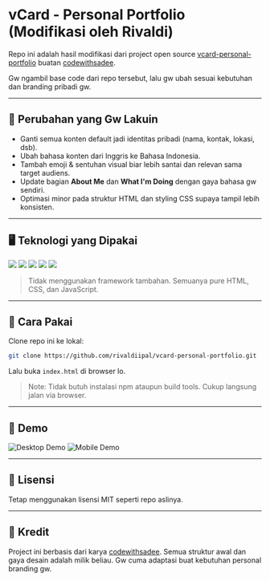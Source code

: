 # vCard - Personal Portfolio (Modifikasi oleh Rivaldi)

Repo ini adalah hasil modifikasi dari project open source [vcard-personal-portfolio](https://github.com/codewithsadee/vcard-personal-portfolio) buatan [codewithsadee](https://github.com/codewithsadee).

Gw ngambil base code dari repo tersebut, lalu gw ubah sesuai kebutuhan dan branding pribadi gw.

---

## 🔧 Perubahan yang Gw Lakuin

* Ganti semua konten default jadi identitas pribadi (nama, kontak, lokasi, dsb).
* Ubah bahasa konten dari Inggris ke Bahasa Indonesia.
* Tambah emoji & sentuhan visual biar lebih santai dan relevan sama target audiens.
* Update bagian **About Me** dan **What I'm Doing** dengan gaya bahasa gw sendiri.
* Optimasi minor pada struktur HTML dan styling CSS supaya tampil lebih konsisten.

---

## 🖥️ Teknologi yang Dipakai

<p align="left">
  <img src="https://img.shields.io/badge/HTML5-E34F26?style=for-the-badge&logo=html5&logoColor=white" />
  <img src="https://img.shields.io/badge/CSS3-1572B6?style=for-the-badge&logo=css3&logoColor=white" />
  <img src="https://img.shields.io/badge/JavaScript-F7DF1E?style=for-the-badge&logo=javascript&logoColor=black" />
  <img src="https://img.shields.io/badge/Git-F05032?style=for-the-badge&logo=git&logoColor=white" />
  <img src="https://img.shields.io/badge/VSCode-007ACC?style=for-the-badge&logo=visual-studio-code&logoColor=white" />
</p>

> Tidak menggunakan framework tambahan. Semuanya pure HTML, CSS, dan JavaScript.

---

## 📁 Cara Pakai

Clone repo ini ke lokal:

```bash
git clone https://github.com/rivaldiipal/vcard-personal-portfolio.git
```

Lalu buka `index.html` di browser lo.

> Note: Tidak butuh instalasi npm ataupun build tools. Cukup langsung jalan via browser.

---

## 📸 Demo

![Desktop Demo](./website-demo-image/desktop.png)
![Mobile Demo](./website-demo-image/mobile.png)

---

## 📝 Lisensi

Tetap menggunakan lisensi MIT seperti repo aslinya.

---

## 🙏 Kredit

Project ini berbasis dari karya [codewithsadee](https://github.com/codewithsadee/vcard-personal-portfolio).
Semua struktur awal dan gaya desain adalah milik beliau. Gw cuma adaptasi buat kebutuhan personal branding gw.

